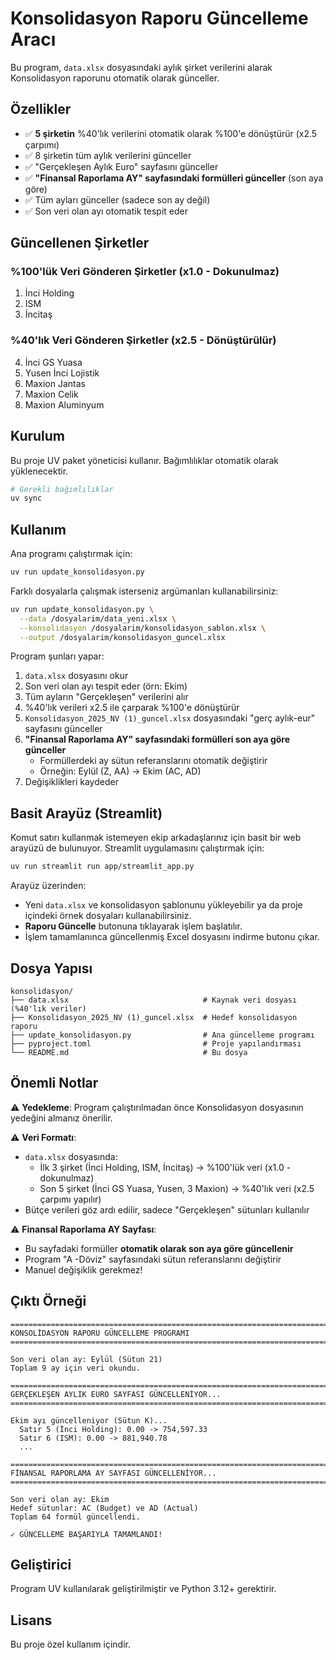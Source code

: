 # Konsolidasyon Raporu Güncelleme Aracı

Bu program, `data.xlsx` dosyasındaki aylık şirket verilerini alarak Konsolidasyon raporunu otomatik olarak günceller.

## Özellikler

- ✅ **5 şirketin** %40'lık verilerini otomatik olarak %100'e dönüştürür (x2.5 çarpımı)
- ✅ 8 şirketin tüm aylık verilerini günceller
- ✅ "Gerçekleşen Aylık Euro" sayfasını günceller
- ✅ **"Finansal Raporlama AY" sayfasındaki formülleri günceller** (son aya göre)
- ✅ Tüm ayları günceller (sadece son ay değil)
- ✅ Son veri olan ayı otomatik tespit eder

## Güncellenen Şirketler

### %100'lük Veri Gönderen Şirketler (x1.0 - Dokunulmaz)
1. İnci Holding
2. ISM
3. İncitaş

### %40'lık Veri Gönderen Şirketler (x2.5 - Dönüştürülür)
4. İnci GS Yuasa
5. Yusen İnci Lojistik
6. Maxion Jantas
7. Maxion Celik
8. Maxion Aluminyum

## Kurulum

Bu proje UV paket yöneticisi kullanır. Bağımlılıklar otomatik olarak yüklenecektir.

```bash
# Gerekli bağımlılıklar
uv sync
```

## Kullanım

Ana programı çalıştırmak için:

```bash
uv run update_konsolidasyon.py
```

Farklı dosyalarla çalışmak isterseniz argümanları kullanabilirsiniz:

```bash
uv run update_konsolidasyon.py \
  --data /dosyalarim/data_yeni.xlsx \
  --konsolidasyon /dosyalarim/konsolidasyon_sablon.xlsx \
  --output /dosyalarim/konsolidasyon_guncel.xlsx
```

Program şunları yapar:

1. `data.xlsx` dosyasını okur
2. Son veri olan ayı tespit eder (örn: Ekim)
3. Tüm ayların "Gerçekleşen" verilerini alır
4. %40'lık verileri x2.5 ile çarparak %100'e dönüştürür
5. `Konsolidasyon_2025_NV (1)_guncel.xlsx` dosyasındaki "gerç aylık-eur" sayfasını günceller
6. **"Finansal Raporlama AY" sayfasındaki formülleri son aya göre günceller**
   - Formüllerdeki ay sütun referanslarını otomatik değiştirir
   - Örneğin: Eylül (Z, AA) → Ekim (AC, AD)
7. Değişiklikleri kaydeder

## Basit Arayüz (Streamlit)

Komut satırı kullanmak istemeyen ekip arkadaşlarınız için basit bir web arayüzü de bulunuyor. Streamlit uygulamasını çalıştırmak için:

```bash
uv run streamlit run app/streamlit_app.py
```

Arayüz üzerinden:
- Yeni `data.xlsx` ve konsolidasyon şablonunu yükleyebilir ya da proje içindeki örnek dosyaları kullanabilirsiniz.
- **Raporu Güncelle** butonuna tıklayarak işlem başlatılır.
- İşlem tamamlanınca güncellenmiş Excel dosyasını indirme butonu çıkar.

## Dosya Yapısı

```
konsolidasyon/
├── data.xlsx                              # Kaynak veri dosyası (%40'lık veriler)
├── Konsolidasyon_2025_NV (1)_guncel.xlsx  # Hedef konsolidasyon raporu
├── update_konsolidasyon.py                # Ana güncelleme programı
├── pyproject.toml                         # Proje yapılandırması
└── README.md                              # Bu dosya
```

## Önemli Notlar

⚠️ **Yedekleme**: Program çalıştırılmadan önce Konsolidasyon dosyasının yedeğini almanız önerilir.

⚠️ **Veri Formatı**: 
- `data.xlsx` dosyasında:
  - İlk 3 şirket (İnci Holding, ISM, İncitaş) → %100'lük veri (x1.0 - dokunulmaz)
  - Son 5 şirket (İnci GS Yuasa, Yusen, 3 Maxion) → %40'lık veri (x2.5 çarpımı yapılır)
- Bütçe verileri göz ardı edilir, sadece "Gerçekleşen" sütunları kullanılır

⚠️ **Finansal Raporlama AY Sayfası**: 
- Bu sayfadaki formüller **otomatik olarak son aya göre güncellenir**
- Program "A -Döviz" sayfasındaki sütun referanslarını değiştirir
- Manuel değişiklik gerekmez!

## Çıktı Örneği

```
================================================================================
KONSOLİDASYON RAPORU GÜNCELLEME PROGRAMI
================================================================================

Son veri olan ay: Eylül (Sütun 21)
Toplam 9 ay için veri okundu.

================================================================================
GERÇEKLEŞEN AYLIK EURO SAYFASI GÜNCELLENİYOR...
================================================================================

Ekim ayı güncelleniyor (Sütun K)...
  Satır 5 (İnci Holding): 0.00 -> 754,597.33
  Satır 6 (ISM): 0.00 -> 881,940.78
  ...

================================================================================
FİNANSAL RAPORLAMA AY SAYFASI GÜNCELLENİYOR...
================================================================================

Son veri olan ay: Ekim
Hedef sütunlar: AC (Budget) ve AD (Actual)
Toplam 64 formül güncellendi.

✓ GÜNCELLEME BAŞARIYLA TAMAMLANDI!
```

## Geliştirici

Program UV kullanılarak geliştirilmiştir ve Python 3.12+ gerektirir.

## Lisans

Bu proje özel kullanım içindir.
